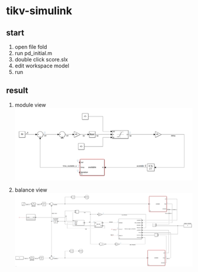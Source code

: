 # tikv-simulink
## start
1. open file fold
2. run pd_initial.m 
3. double click score.slx
4. edit workspace model 
5. run  


## result 
1. module view
![module](./assert/module.jpg)

2. balance view
![result](./assert/balance-region.jpg)

